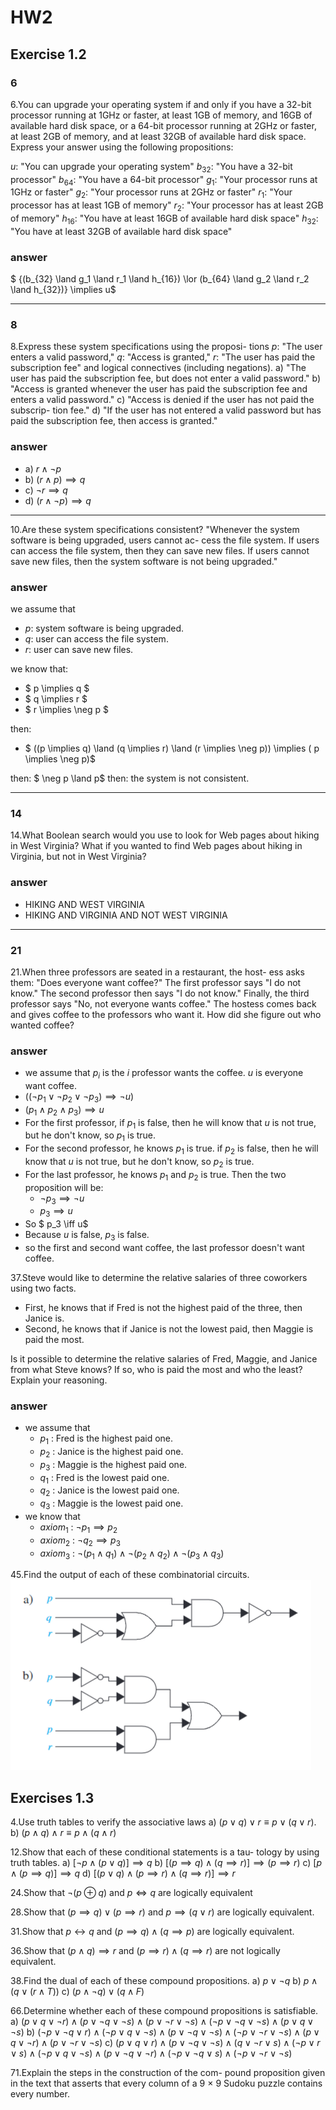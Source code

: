 # HW2
## Exercise 1.2
### 6
6.You can upgrade your operating system if and only if you have a 32-bit processor running at 1GHz or faster, at least 1GB of memory, and 16GB of available hard disk space, or a 64-bit processor running at 2GHz or faster, at least 2GB of memory, and at least 32GB of available hard disk space. Express your answer using the following propositions:

$u$: "You can upgrade your operating system"
$b_{32}$: "You have a 32-bit processor"
$b_{64}$: "You have a 64-bit processor" 
$g_1$: "Your processor runs at 1GHz or faster"
$g_2$: "Your processor runs at 2GHz or faster"
$r_1$: "Your processor has at least 1GB of memory"
$r_2$: "Your processor has at least 2GB of memory"
$h_{16}$: "You have at least 16GB of available hard disk space"
$h_{32}$: "You have at least 32GB of available hard disk space"

### answer

$ {(b_{32} \land g_1 \land r_1 \land h_{16}) \lor (b_{64} \land g_2 \land r_2 \land h_{32})} \implies u$ 

---
### 8

8.Express these system specifications using the proposi-
tions 
$p$: "The user enters a valid password," 
$q$: "Access
is granted,"
$r$: "The user has paid the subscription fee" 
and logical connectives (including negations).
a) "The user has paid the subscription fee, but does not
enter a valid password."
b) "Access is granted whenever the user has paid the
subscription fee and enters a valid password."
c) "Access is denied if the user has not paid the subscrip-
tion fee."
d) "If the user has not entered a valid password but has
paid the subscription fee, then access is granted."

### answer

- a) $r \land \neg p$
- b) $(r \land p) \implies q$
- c) $\neg r \implies q$
- d) $(r \land \neg p) \implies q$
---

10.Are these system specifications consistent? "Whenever
the system software is being upgraded, users cannot ac-
cess the file system. If users can access the file system,
then they can save new files. If users cannot save new
files, then the system software is not being upgraded."

### answer
we assume that
- $p$: system software is being upgraded.
- $q$: user can access the file system.
- $r$: user can save new files.

we know that:
- $ p \implies q $
- $ q \implies r $
- $ r \implies \neg p $

then:
- $ ((p \implies q) \land (q \implies r) \land (r \implies \neg p)) \implies ( p \implies \neg p)$

then:
$ \neg p \land p$
then:
the system is not consistent.

---
### 14

14.What Boolean search would you use to look for Web
pages about hiking in West Virginia? What if you wanted
to find Web pages about hiking in Virginia, but not in
West Virginia?

### answer

- HIKING AND WEST VIRGINIA
- HIKING AND VIRGINIA AND NOT WEST VIRGINIA

---

### 21

21.When three professors are seated in a restaurant, the host-
ess asks them: "Does everyone want coffee?" The first
professor says "I do not know." The second professor then
says "I do not know." Finally, the third professor says
"No, not everyone wants coffee." The hostess comes back
and gives coffee to the professors who want it. How did
she figure out who wanted coffee?

### answer

- we assume that $p_i$ is the $i$ professor wants the coffee. $u$ is everyone want coffee.
- $((\neg p_1 \lor \neg p_2 \lor \neg p_3) \implies \neg u)$
- $(p_1 \land p_2 \land p_3) \implies u$
- For the first professor, if $p_1$ is false, then he will know that $u$ is not true, but he don't know, so $p_1$ is true.
- For the second professor, he knows $p_1$ is true.  if $p_2$ is false, then he will know that $u$ is not true, but he don't know, so $p_2$ is true.
- For the last professor, he knows $p_1$ and $p_2$ is true. Then the two proposition will be:
    - $\neg p_3 \implies \neg u$
    - $p_3 \implies u$
- So $ p_3 \iff u$
- Because $u$ is false, $p_3$ is false.
- so the first and second want coffee, the last professor doesn't want coffee.

37.Steve would like to determine the relative salaries of three
coworkers using two facts. 
- First, he knows that if Fred is not the highest paid of the three, then Janice is. 
- Second, he knows that if Janice is not the lowest paid, then
Maggie is paid the most. 

Is it possible to determine the relative salaries of Fred, Maggie, and Janice from what Steve knows? If so, who is paid the most and who the least? Explain your reasoning.

### answer
- we assume that 
    - $p_1$ : Fred is the highest paid one.
    - $p_2$ : Janice is the highest paid one.
    - $p_3$ : Maggie is the highest paid one.
    - $q_1$ : Fred is the lowest paid one.
    - $q_2$ : Janice is the lowest paid one.
    - $q_3$ : Maggie is the lowest paid one.
- we know that
    - $axiom_1$ : $\neg p_1 \implies p_2$
    - $axiom_2$ : $\neg q_2 \implies p_3$
    - $axiom_3$ : $\neg(p_1 \land q_1) \land \neg(p_2 \land q_2) \land \neg(p_3 \land q_3)$

45.Find the output of each of these combinatorial circuits.
![Combinatorial Circuit a](./pictures/HW2_pic1.png)

## Exercises 1.3

4.Use truth tables to verify the associative laws
a) $(p \lor q) \lor r \equiv p \lor (q \lor r)$.
b) $(p \land q) \land r \equiv p \land (q \land r)$

12.Show that each of these conditional statements is a tau-
tology by using truth tables.
a) $[\neg p \land (p \lor q)] \implies q$
b) $[(p \implies q) \land (q \implies r)] \implies (p \implies r)$
c) $[p \land (p \implies q)] \implies q$
d) $[(p \lor q) \land (p \implies r) \land (q \implies r)] \implies r$

24.Show that $\neg(p \oplus q)$ and $p \iff q$ are logically equivalent

28.Show that $(p \implies q) \lor (p \implies r)$ and $p \implies (q \lor r)$ are logically equivalent.

31.Show that $p \leftrightarrow q$ and $(p \implies q) \land (q \implies p)$ are logically equivalent.

36.Show that $(p \land q) \implies r$ and $(p \implies r) \land (q \implies r)$ are not logically equivalent.

38.Find the dual of each of these compound propositions.
a) $p \lor \neg q$ b) $p \land (q \lor (r \land T))$
c) $(p \land \neg q) \lor (q \land F)$

66.Determine whether each of these compound propositions
is satisfiable.
a) $(p \lor q \lor \neg r) \land (p \lor \neg q \lor \neg s) \land (p \lor \neg r \lor \neg s) \land
(\neg p \lor \neg q \lor \neg s) \land (p \lor q \lor \neg s)$
b) $(\neg p \lor \neg q \lor r) \land (\neg p \lor q \lor \neg s) \land (p \lor \neg q \lor \neg s) \land
(\neg p \lor \neg r \lor \neg s) \land (p \lor q \lor \neg r) \land (p \lor \neg r \lor \neg s)$
c) $(p \lor q \lor r) \land (p \lor \neg q \lor \neg s) \land (q \lor \neg r \lor s) \land (\neg p \lor
r \lor s) \land (\neg p \lor q \lor \neg s) \land (p \lor \neg q \lor \neg r) \land (\neg p \lor
\neg q \lor s) \land (\neg p \lor \neg r \lor \neg s)$

71.Explain the steps in the construction of the com-
pound proposition given in the text that asserts that
every column of a 9 × 9 Sudoku puzzle contains
every number.